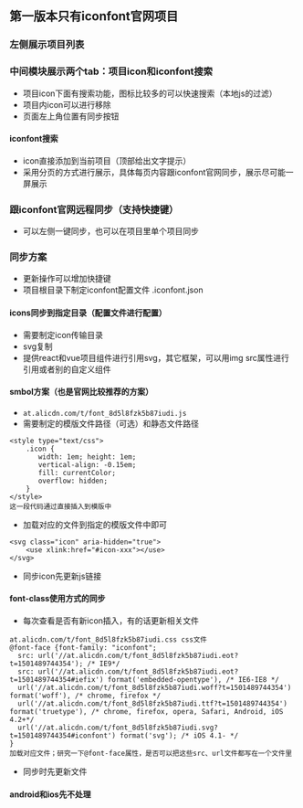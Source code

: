 ## 第一版本只有iconfont官网项目
### 左侧展示项目列表
### 中间模块展示两个tab：项目icon和iconfont搜索
* 项目icon下面有搜索功能，图标比较多的可以快速搜索（本地js的过滤）
* 项目内icon可以进行移除
* 页面左上角位置有同步按钮
#### iconfont搜索
* icon直接添加到当前项目（顶部给出文字提示）
* 采用分页的方式进行展示，具体每页内容跟iconfont官网同步，展示尽可能一屏展示
### 跟iconfont官网远程同步（支持快捷键）
* 可以左侧一键同步，也可以在项目里单个项目同步
### 同步方案
* 更新操作可以增加快捷键
* 项目根目录下制定iconfont配置文件 .iconfont.json
#### icons同步到指定目录（配置文件进行配置）
* 需要制定icon传输目录
* svg复制
* 提供react和vue项目组件进行引用svg，其它框架，可以用img src属性进行引用或者别的自定义组件
#### smbol方案（也是官网比较推荐的方案）
* `at.alicdn.com/t/font_8d5l8fzk5b87iudi.js`
* 需要制定的模版文件路径（可选）和静态文件路径
```
<style type="text/css">
    .icon {
       width: 1em; height: 1em;
       vertical-align: -0.15em;
       fill: currentColor;
       overflow: hidden;
    }
</style>
这一段代码通过直接插入到模版中
```
* 加载对应的文件到指定的模版文件中即可
```
<svg class="icon" aria-hidden="true">
    <use xlink:href="#icon-xxx"></use>
</svg>
```
* 同步icon先更新js链接
#### font-class使用方式的同步
* 每次查看是否有新icon插入，有的话更新相关文件
```
at.alicdn.com/t/font_8d5l8fzk5b87iudi.css css文件
@font-face {font-family: "iconfont";
  src: url('//at.alicdn.com/t/font_8d5l8fzk5b87iudi.eot?t=1501489744354'); /* IE9*/
  src: url('//at.alicdn.com/t/font_8d5l8fzk5b87iudi.eot?t=1501489744354#iefix') format('embedded-opentype'), /* IE6-IE8 */
  url('//at.alicdn.com/t/font_8d5l8fzk5b87iudi.woff?t=1501489744354') format('woff'), /* chrome, firefox */
  url('//at.alicdn.com/t/font_8d5l8fzk5b87iudi.ttf?t=1501489744354') format('truetype'), /* chrome, firefox, opera, Safari, Android, iOS 4.2+*/
  url('//at.alicdn.com/t/font_8d5l8fzk5b87iudi.svg?t=1501489744354#iconfont') format('svg'); /* iOS 4.1- */
}
加载对应文件；研究一下@font-face属性，是否可以把这些src、url文件都写在一个文件里
```
* 同步时先更新文件
#### android和ios先不处理
